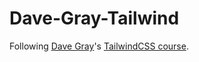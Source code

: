 # Dave-Gray-Tailwind

Following [Dave Gray](https://github.com/gitdagray)'s [TailwindCSS course](https://github.com/gitdagray/tailwind-css-course).
